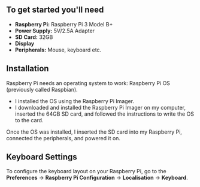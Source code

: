 ## To get started you'll need

- **Raspberry Pi:** Raspberry Pi 3 Model B+
- **Power Supply:** 5V/2.5A Adapter
- **SD Card:** 32GB
- **Display**
- **Peripherals:** Mouse, keyboard etc.

## Installation

Raspberry Pi needs an operating system to work: Raspberry Pi OS (previously called Raspbian).

- I installed the OS using the Raspberry Pi Imager.
- I downloaded and installed the Raspberry Pi Imager on my computer, inserted the 64GB SD card, and followed the instructions to write the OS to the card.


Once the OS was installed, I inserted the SD card into my Raspberry Pi, connected the peripherals, and powered it on.

## Keyboard Settings

To configure the keyboard layout on your Raspberry Pi, go to the **Preferences** -> **Raspberry Pi Configuration** -> **Localisation** -> **Keyboard**.
